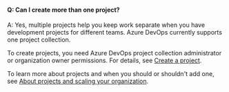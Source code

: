 #### Q:	Can I create more than one project?

A:	Yes, multiple projects help you keep work separate when you have development projects for different teams. Azure DevOps currently supports one project collection.

To create projects, you need Azure DevOps project collection administrator or organization owner permissions. For details, see [Create a project](/vsts/organizations/projects/create-project.md). 

To learn more about projects and when you should or shouldn't add one, see [About projects and scaling your organization](/vsts/organizations/projects/about-projects.md).
 
